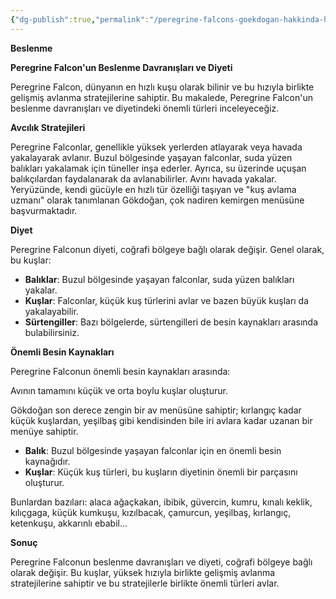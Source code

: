 ```yaml
---
{"dg-publish":true,"permalink":"/peregrine-falcons-goekdogan-hakkinda-hersey/peregrine-falcons-psikoloji-ve-oezellikleri/18-beslenme/"}
---
```


**Beslenme**  

**Peregrine Falcon'un Beslenme Davranışları ve Diyeti**

Peregrine Falcon, dünyanın en hızlı kuşu olarak bilinir ve bu hızıyla birlikte gelişmiş avlanma stratejilerine sahiptir. Bu makalede, Peregrine Falcon'un beslenme davranışları ve diyetindeki önemli türleri inceleyeceğiz.

**Avcılık Stratejileri**

Peregrine Falconlar, genellikle yüksek yerlerden atlayarak veya havada yakalayarak avlanır. Buzul bölgesinde yaşayan falconlar, suda yüzen balıkları yakalamak için tüneller inşa ederler. Ayrıca, su üzerinde uçuşan balıkçılardan faydalanarak da avlanabilirler. Avını havada yakalar. Yeryüzünde, kendi gücüyle en hızlı tür özelliği taşıyan ve "kuş avlama uzmanı" olarak tanımlanan Gökdoğan, çok nadiren kemirgen menüsüne başvurmaktadır. 


**Diyet**

Peregrine Falconun diyeti, coğrafi bölgeye bağlı olarak değişir. Genel olarak, bu kuşlar:

* **Balıklar**: Buzul bölgesinde yaşayan falconlar, suda yüzen balıkları yakalar.
* **Kuşlar**: Falconlar, küçük kuş türlerini avlar ve bazen büyük kuşları da yakalayabilir.
* **Sürtengiller**: Bazı bölgelerde, sürtengilleri de besin kaynakları arasında bulabilirsiniz.

**Önemli Besin Kaynakları**

Peregrine Falconun önemli besin kaynakları arasında:

Avının tamamını küçük ve orta boylu kuşlar oluşturur. 

Gökdoğan son derece zengin bir av menüsüne sahiptir; kırlangıç kadar küçük kuşlardan, yeşilbaş gibi kendisinden bile iri avlara kadar uzanan bir menüye sahiptir. 

* **Balık**: Buzul bölgesinde yaşayan falconlar için en önemli besin kaynağıdır.
* **Kuşlar**: Küçük kuş türleri, bu kuşların diyetinin önemli bir parçasını oluşturur.

Bunlardan bazıları: alaca ağaçkakan, ibibik, güvercin, kumru, kınalı keklik, kılıçgaga, küçük kumkuşu, kızılbacak, çamurcun, yeşilbaş, kırlangıç, ketenkuşu, akkarınlı ebabil...

**Sonuç**

Peregrine Falconun beslenme davranışları ve diyeti, coğrafi bölgeye bağlı olarak değişir. Bu kuşlar, yüksek hızıyla birlikte gelişmiş avlanma stratejilerine sahiptir ve bu stratejilerle birlikte önemli türleri avlar.









